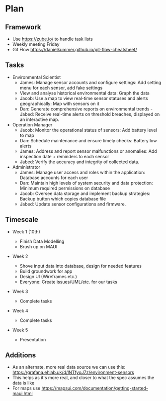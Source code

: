 # Plan

## Framework

- Use <https://zube.io/> to handle task lists
- Weekly meeting Friday
- Git Flow <https://danielkummer.github.io/git-flow-cheatsheet/>

## Tasks

- Environmental Scientist
  - James: Manage sensor accounts and configure settings: Add setting menu for each sensor, add fake settings
  - View and analyse historical environmental data: Graph the data
  - Jacob: Use a map to view real-time sensor statuses and alerts geographically: Map with sensors on it
  - Dan: Generate comprehensive reports on environmental trends
  -Jabed: Receive real-time alerts on threshold breaches, displayed on an interactive map.
- Operation Manager
  - Jacob: Monitor the operational status of sensors: Add battery level to map
  - Dan: Schedule maintenance and ensure timely checks: Battery low alerts
  - James: Address and report sensor malfunctions or anomalies:  Add inspection date + reminders to each sensor
  - Jabed: Verify the accuracy and integrity of collected data.
- Administrator
  - James: Manage user access and roles within the application: Database accounts for each user
  - Dan: Maintain high levels of system security and data protection: Minimum required permissions on database
  - Jacob: Oversee data storage and implement backup strategies: Backup button which copies database file
  - Jabed: Update sensor configurations and firmware.

## Timescale

- Week 1 (10th)
  - Finish Data Modelling
  - Brush up on MAUI

- Week 2
  - Shove input data into database, design for needed features
  - Build groundwork for app
  - Design UI (Wireframes etc.)
  - Everyone: Create issues/UML/etc. for our tasks

- Week 3
  - Complete tasks

- Week 4
  - Complete tasks

- Week 5
  - Presentation

## Additions

- As an alternate, more real data source we can use this: <https://grafana.ehlab.uk/d/lNTfyoJ7z/environment-sensors>
- This helps as it's more real, and closer to what the spec assumes the data is like
- For maps use <https://mapsui.com/documentation/getting-started-maui.html>
